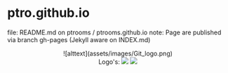 # ptro.github.io
file: README.md on  ptrooms / ptrooms.github.io 
note: Page are published via branch gh-pages (Jekyll aware on INDEX.md)

<center>![alttext](assets/images/Git_logo.png) </center>
<center>Logo's: <img src="https://github.com/ptrooms/ptrooms.github.io/blob/gh-pages/assets/images/ptro_680x478.jpg" height="100"> <img src="https://github.com/ptrooms/ptrooms.github.io/blob/gh-pages/assets/images/hcclogo.png" height="100"> </center>

